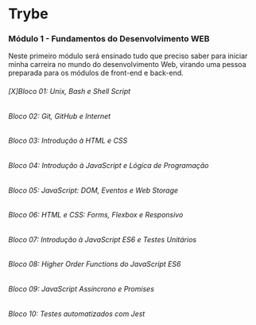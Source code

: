 # Trybe

### Módulo 1 - Fundamentos do Desenvolvimento WEB

Neste primeiro módulo será ensinado tudo que preciso saber para iniciar minha carreira no mundo do desenvolvimento Web, virando uma pessoa preparada para os módulos de front-end e back-end.


###### [X]Bloco 01: Unix, Bash e Shell Script

###### Bloco 02: Git, GitHub e Internet

###### Bloco 03: Introdução à HTML e CSS

###### Bloco 04: Introdução à JavaScript e Lógica de Programação

###### Bloco 05: JavaScript: DOM, Eventos e Web Storage

###### Bloco 06: HTML e CSS: Forms, Flexbox e Responsivo

###### Bloco 07: Introdução à JavaScript ES6 e Testes Unitários

###### Bloco 08: Higher Order Functions do JavaScript ES6

###### Bloco 09: JavaScript Assíncrono e Promises

###### Bloco 10: Testes automatizados com Jest

